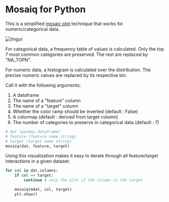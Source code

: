# Mosaiq for Python

This is a simplified [mosaic plot](https://en.wikipedia.org/wiki/Mosaic_plot)
technique that works for numeric/categorical data.

![Imgur](https://i.imgur.com/atssMvU.png)

For categorical data, a frequency table of values is calculated.  Only the top 7
most common categories are preserved.  The rest are replaced by "NA_TOPN".

For numeric data, a histogram is calculated over the distribution. The precise
numeric values are replaced by its respective bin.

Call it with the following arguments:

1. A dataframe
2. The name of a "feature" column
3. The name of a "target" column
4. Whether the color ramp should be inverted (default : False)
5. A colormap (default : derived from target column)
6. The number of categories to preserve in categorical data (default : 7)

```python
# dat (pandas dataframe)
# feature (feature name string)
# target (target name string)
mosaiq(dat, feature, target)
```

Using this visualization makes it easy to iterate through all feature/target
interactions in a given dataset:


```python
for col in dat.columns:
    if col == target:
        continue # skip the plot if the column is the target

    mosaiq(mdat, col, target)
    plt.show()

```



